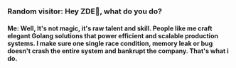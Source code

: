 ### Random visitor: Hey ZDE👋, what do you do?

#### Me: Well, It's not magic, it's raw talent and skill. People like me craft elegant Golang solutions that power efficient and scalable production systems. I make sure one single race condition, memory leak or bug doesn't crash the entire system and bankrupt the company. That's what i do.
